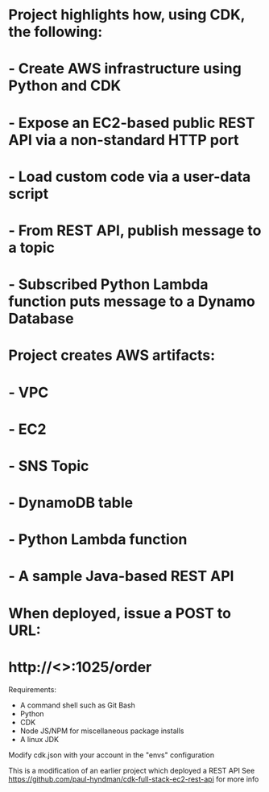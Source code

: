 # Project highlights how, using CDK, the following:
#   - Create AWS infrastructure using Python and CDK
#   - Expose an EC2-based public REST API via a non-standard HTTP port
#   - Load custom code via a user-data script
#   - From REST API, publish message to a topic
#   - Subscribed Python Lambda function puts message to a Dynamo Database

# Project creates AWS artifacts:
#  - VPC
#  - EC2
#  - SNS Topic
#  - DynamoDB table
#  - Python Lambda function
#  - A sample Java-based REST API

# When deployed, issue a POST to URL:
#    http://<<Your public ALB DNS created in EC2 stack>>:1025/order

Requirements:
 - A command shell such as Git Bash
 - Python
 - CDK
 - Node JS/NPM for miscellaneous package installs
 - A linux JDK

Modify cdk.json with your account in the "envs" configuration

This is a modification of an earlier project which deployed a REST API 
See https://github.com/paul-hyndman/cdk-full-stack-ec2-rest-api for more info
